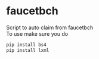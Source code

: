 # faucetbch
Script to auto claim from faucetbch<br>
To use make sure you do
```python
pip install bs4
pip install lxml
```
